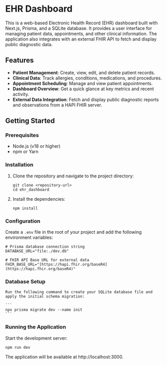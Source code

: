 # EHR Dashboard

This is a web-based Electronic Health Record (EHR) dashboard built with Next.js, Prisma, and a SQLite database. It provides a user interface for managing patient data, appointments, and other clinical information. The application also integrates with an external FHIR API to fetch and display public diagnostic data.

## Features

-   **Patient Management**: Create, view, edit, and delete patient records.
-   **Clinical Data**: Track allergies, conditions, medications, and procedures.
-   **Appointment Scheduling**: Manage and view patient appointments.
-   **Dashboard Overview**: Get a quick glance at key metrics and recent activity.
-   **External Data Integration**: Fetch and display public diagnostic reports and observations from a HAPI FHIR server.

## Getting Started

### Prerequisites

-   Node.js (v18 or higher)
-   npm or Yarn

### Installation

1.  Clone the repository and navigate to the project directory:
    ```
    git clone <repository-url>
    cd ehr_dashboard
    ```

2.  Install the dependencies:
    ```
    npm install
    ```

### Configuration

Create a `.env` file in the root of your project and add the following environment variables:

```env
# Prisma database connection string
DATABASE_URL="file:./dev.db"

# FHIR API Base URL for external data
FHIR_BASE_URL="[https://hapi.fhir.org/baseR4](https://hapi.fhir.org/baseR4)"
```

### Database Setup

    Run the following command to create your SQLite database file and apply the initial schema migration:

    ```
    npx prisma migrate dev --name init
    ```

### Running the Application

Start the development server:

```
npm run dev
```

The application will be available at http://localhost:3000.